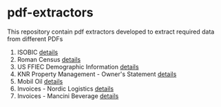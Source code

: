 # pdf-extractors
This repository contain pdf extractors developed to extract required data from different PDFs

1. ISOBIC [details](isobic/README.md)
2. Roman Census [details](roman-census/README.md)
3. US FFIEC Demographic Information  [details](us-ffiec-demographic-Info/README.md)
4. KNR Property Management - Owner's Statement [details](knr-property-mgmt/README.md)
5. Mobil Oil [details](mobil-oil/README.md)
6. Invoices - Nordic Logistics [details](nordic-logistics-invoice/README.md)
7. Invoices - Mancini Beverage [details](mancini-beverage-invoice/README.md)
